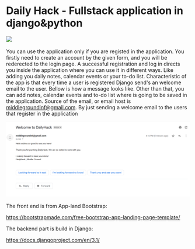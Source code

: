 # Daily Hack - Fullstack application in django&python



<img src="gif-demo.gif">



You can use the application only if you are registed in the application. You firstly need to create an account by the given form, and you will be rederected to the login page. 
A successful registration and log in directs you inside the application where you can use it in different ways. Like adding you daily notes, calendar events or your to-do list.
Characteristic of the app is that every time a user is registered Django send's an welcome email to the user. Bellow is how a message looks like. Other than that, you can add notes, calendar events and to-do list where is going to be saved in the application. Source of the email, or email host is middlegroundinf@gmail.com. By just sending a welcome email to the users that register in the application

<img src='welcome-message.png'>



The front end is from App-land Bootstrap:

https://bootstrapmade.com/free-bootstrap-app-landing-page-template/



The backend part is build in Django:

https://docs.djangoproject.com/en/3.1/



